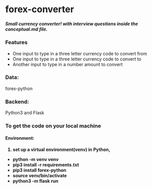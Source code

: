 

<h1>forex-converter</h1>

<h5>Small currency converter! with interview questions inside the conceptual.md file. </h5>

<h3>Features</h3>
<ul>
<li>One input to type in a three letter currency code to convert from
</li>
<li>One input to type in a three letter currency code to convert to</li>
<li>Another input to type in a number amount to convert</li>

</ul>

<h3>Data:</h3>
forex-python

<h3>Backend:</h3>
Python3 and Flask 

<h3>To get the code on your local machine</h3> 
<h4>Environment:<h4>
<ol>
<li>set up a virtual environment(venv) in Python, </li>
</ol> 
<ul>
 <li>python -m venv venv</li>
 <li>pip3 install -r requirements.txt</li>
 <li>pip3 install forex-python</li>
 <li>source venv/bin/activate</li>
 <li>python3 -m flask run</li>
</ul>
